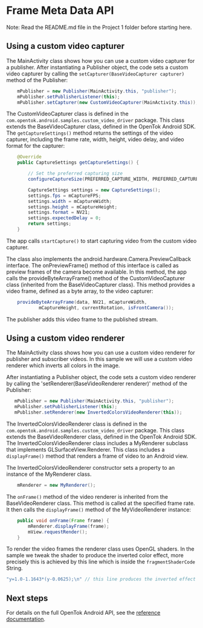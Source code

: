 # Frame Meta Data API

Note: Read the README.md file in the Project 1 folder before starting here.

## Using a custom video capturer

The MainActivity class shows how you can use a custom video capturer for a publisher. After
instantiating a Publisher object, the code sets a custom video capturer by calling the
`setCapturer(BaseVideoCapturer capturer)` method of the Publisher:

```java
    mPublisher = new Publisher(MainActivity.this, "publisher");
    mPublisher.setPublisherListener(this);
    mPublisher.setCapturer(new CustomVideoCapturer(MainActivity.this));
```

The CustomVideoCapturer class is defined in the `com.opentok.android.samples.custom_video_driver` package.
This class extends the BaseVideoCapturer class, defined in the OpenTok Android SDK.
The `getCaptureSettings()` method returns the settings of the video capturer, including the frame
rate, width, height, video delay, and video format for the capturer:

```java
    @Override
    public CaptureSettings getCaptureSettings() {

        // Set the preferred capturing size
        configureCaptureSize(PREFERRED_CAPTURE_WIDTH, PREFERRED_CAPTURE_HEIGHT);

        CaptureSettings settings = new CaptureSettings();
        settings.fps = mCaptureFPS;
        settings.width = mCaptureWidth;
        settings.height = mCaptureHeight;
        settings.format = NV21;
        settings.expectedDelay = 0;
        return settings;
    }
```

The app calls `startCapture()` to start capturing video from the custom video capturer.

The class also implements the android.hardware.Camera.PreviewCallback interface. The
onPreviewFrame() method of this interface is called as preview frames of the camera become
available. In this method, the app calls the provideByteArrayFrame() method of the
CustomVideoCapturer class (inherited from the BaseVideoCapturer class). This method
provides a video frame, defined as a byte array, to the video capturer:

```java
    provideByteArrayFrame(data, NV21, mCaptureWidth,
            mCaptureHeight, currentRotation, isFrontCamera());
```

The publisher adds this video frame to the published stream.

## Using a custom video renderer

The MainActivity class shows how you can use a custom video renderer for publisher and
subscriber videos. In this sample we will use a custom video renderer which inverts all colors
in the image.

After instantiating a Publisher object, the code sets a custom video renderer by calling the 'setRenderer(BaseVideoRenderer renderer)' method of the Publisher:

```java
   mPublisher = new Publisher(MainActivity.this, "publisher");
   mPublisher.setPublisherListener(this);
   mPublisher.setRenderer(new InvertedColorsVideoRenderer(this));
```

The InvertedColorsVideoRenderer class is defined in the `com.opentok.android.samples.custom_video_driver`
package. This class extends the BaseVideoRenderer class, defined in the OpenTok Android SDK.
The InvertedColorsVideoRenderer class includes a MyRenderer subclass that implements GLSurfaceView.Renderer.
This class includes a `displayFrame()` method that renders a frame of video to an Android view.

The InvertedColorsVideoRenderer constructor sets a property to an instance of the MyRenderer class.

```java
    mRenderer = new MyRenderer();
```

The `onFrame()` method of the video renderer is inherited from the BaseVideoRenderer class.
This method is called at the specified frame rate. It then calls the `displayFrame()` method of
the MyVideoRenderer instance:

```java
    public void onFrame(Frame frame) {
        mRenderer.displayFrame(frame);
        mView.requestRender();
    }
```

To render the video frames the renderer class uses OpenGL shaders. In the sample we tweak the
shader to produce the inverted color effect, more precisely this is achieved by this line which is
inside the `fragmentShaderCode` String.

```java
"y=1.0-1.1643*(y-0.0625);\n" // this line produces the inverted effect
```

## Next steps

For details on the full OpenTok Android API, see the [reference
documentation](https://tokbox.com/opentok/libraries/client/android/reference/index.html).
